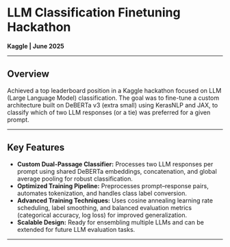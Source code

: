 # LLM Classification Finetuning Hackathon

**Kaggle | June 2025**

---

## Overview

Achieved a top leaderboard position in a Kaggle hackathon focused  on LLM (Large Language Model) classification. The goal was to fine-tune a custom architecture built on DeBERTa v3 (extra small) using KerasNLP and JAX, to classify which of two LLM responses (or a tie) was preferred for a given prompt.

---

## Key Features

- **Custom Dual-Passage Classifier:** Processes two LLM responses per prompt using shared DeBERTa embeddings, concatenation, and global average pooling for robust classification.
- **Optimized Training Pipeline:** Preprocesses prompt–response pairs, automates tokenization, and handles class label conversion.
- **Advanced Training Techniques:** Uses cosine annealing learning rate scheduling, label smoothing, and balanced evaluation metrics (categorical accuracy, log loss) for improved generalization.
- **Scalable Design:** Ready for ensembling multiple LLMs and can be extended for future LLM evaluation tasks.

---
